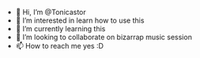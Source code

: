 - 👋 Hi, I’m @Tonicastor
- 👀 I’m interested in learn how to use this
- 🌱 I’m currently learning this
- 💞️ I’m looking to collaborate on bizarrap music session
- 📫 How to reach me yes :D

<!---
Tonicastor/Tonicastor is a ✨ special ✨ repository because its `README.md` (this file) appears on your GitHub profile.
You can click the Preview link to take a look at your changes.
--->
